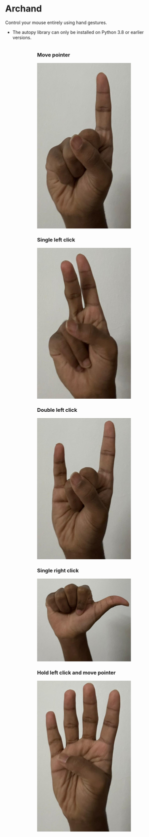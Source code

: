 # Archand
Control your mouse entirely using hand gestures.

- The autopy library can only be installed on Python 3.8 or earlier versions.

<div style="display: flex; flex-wrap: wrap; justify-content: space-around;">
    <div>
        <h3>Move pointer</h3>
        <img src="move%20pointer.jpg" alt="Move pointer" width="300"/>
    </div>
    <div>
        <h3>Single left click</h3>
        <img src="single%20left%20click.jpg" alt="Single left click" width="300"/>
    </div>
    <div>
        <h3>Double left click</h3>
        <img src="double%20left%20click.jpg" alt="Double left click" width="300"/>
    </div>
    <div>
        <h3>Single right click</h3>
        <img src="single%20right%20click.jpg" alt="Single right click" width="300"/>
    </div>
    <div>
        <h3>Hold left click and move pointer</h3>
        <img src="Hold%20left%20click%20and%20move%20pointer.jpg" alt="Hold left click and move pointer" width="300"/>
    </div>
</div>
